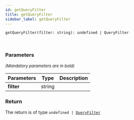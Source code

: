 ```yaml
---
id: getQueryFilter
title: getQueryFilter
sidebar_label: getQueryFilter
---
```


```tsx
getQueryFilter(filter: string): undefined | QueryFilter
```
<br/>



### Parameters

<font size="2"><i>(Mandatory parameters are in bold)</i></font>

| Parameters | Type | Description |
| --------- | ---- | ----------- |
| **filter** | string |  |


### Return



The return is of type <code>undefined | [QueryFilter](/framework-api/interfaces/QueryFilter.md)</code>